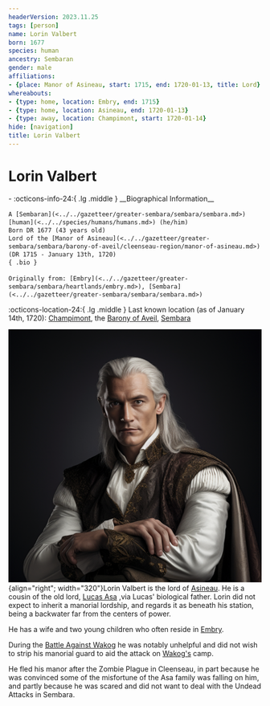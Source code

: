 ```yaml
---
headerVersion: 2023.11.25
tags: [person]
name: Lorin Valbert
born: 1677
species: human
ancestry: Sembaran
gender: male
affiliations:
- {place: Manor of Asineau, start: 1715, end: 1720-01-13, title: Lord}
whereabouts:
- {type: home, location: Embry, end: 1715}
- {type: home, location: Asineau, end: 1720-01-13}
- {type: away, location: Champimont, start: 1720-01-14}
hide: [navigation]
title: Lorin Valbert
---
```

# Lorin Valbert
<div class="grid cards ext-narrow-margin ext-one-column" markdown>
- :octicons-info-24:{ .lg .middle } __Biographical Information__

    A [Sembaran](<../../gazetteer/greater-sembara/sembara/sembara.md>) [human](<../../species/humans/humans.md>) (he/him)  
    Born DR 1677 (43 years old)  
    Lord of the [Manor of Asineau](<../../gazetteer/greater-sembara/sembara/barony-of-aveil/cleenseau-region/manor-of-asineau.md>) (DR 1715 - January 13th, 1720)  
    { .bio }

    Originally from: [Embry](<../../gazetteer/greater-sembara/sembara/heartlands/embry.md>), [Sembara](<../../gazetteer/greater-sembara/sembara/sembara.md>)
</div>

:octicons-location-24:{ .lg .middle } Last known location (as of January 14th, 1720): [Champimont](<../../gazetteer/greater-sembara/sembara/barony-of-aveil/champimont.md>), the [Barony of Aveil](<../../gazetteer/greater-sembara/sembara/barony-of-aveil/barony-of-aveil.md>), [Sembara](<../../gazetteer/greater-sembara/sembara/sembara.md>)


![Lorin Valbet](../../assets/lorin-valbet.png){align="right"; width="320"}Lorin Valbert is the lord of [Asineau](<../../gazetteer/greater-sembara/sembara/barony-of-aveil/cleenseau-region/asineau.md>). He is a cousin of the old lord, [Lucas Asa](<./lucas-asa.md>) ,via Lucas' biological father. Lorin did not expect to inherit a manorial lordship, and regards it as beneath his station, being a backwater far from the centers of power. 

He has a wife and two young children who often reside in [Embry](<../../gazetteer/greater-sembara/sembara/heartlands/embry.md>).


During the [Battle Against Wakog](<../../events/1700s/1719/12/battle-against-wakog.md>) he was notably unhelpful and did not wish to strip his manorial guard to aid the attack on [Wakog's](<../other-nonhumans/wakog.md>) camp. 



He fled his manor after the Zombie Plague in Cleenseau, in part because he was convinced some of the misfortune of the Asa family was falling on him, and partly because he was scared and did not want to deal with the Undead Attacks in Sembara.
